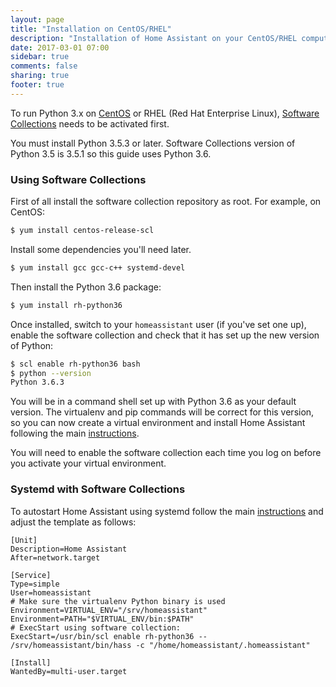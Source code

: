```yaml
---
layout: page
title: "Installation on CentOS/RHEL"
description: "Installation of Home Assistant on your CentOS/RHEL computer."
date: 2017-03-01 07:00
sidebar: true
comments: false
sharing: true
footer: true
---
```


To run Python 3.x on [CentOS](https://www.centos.org/) or RHEL (Red Hat Enterprise Linux), [Software Collections](https://www.softwarecollections.org/en/scls/rhscl/rh-python36/) needs to be activated first.

You must install Python 3.5.3 or later. Software Collections version of Python 3.5 is 3.5.1 so this guide uses Python 3.6.

### Using Software Collections

First of all install the software collection repository as root. For example, on CentOS:

```bash
$ yum install centos-release-scl
```
Install some dependencies you'll need later.

```bash
$ yum install gcc gcc-c++ systemd-devel
```

Then install the Python 3.6 package:

```bash
$ yum install rh-python36
```

Once installed, switch to your `homeassistant` user (if you've set one up), enable the software collection and check that it has set up the new version of Python:

```bash
$ scl enable rh-python36 bash
$ python --version
Python 3.6.3
```

You will be in a command shell set up with Python 3.6 as your default version. The virtualenv and pip commands will be correct for this version, so you can now create a virtual environment and install Home Assistant following the main [instructions](/docs/installation/virtualenv/#step-4-set-up-the-virtualenv).

You will need to enable the software collection each time you log on before you activate your virtual environment.

### Systemd with Software Collections

To autostart Home Assistant using systemd follow the main [instructions](/docs/autostart/systemd/) and adjust the template as follows:

```
[Unit]
Description=Home Assistant
After=network.target

[Service]
Type=simple
User=homeassistant
# Make sure the virtualenv Python binary is used
Environment=VIRTUAL_ENV="/srv/homeassistant"
Environment=PATH="$VIRTUAL_ENV/bin:$PATH"
# ExecStart using software collection:
ExecStart=/usr/bin/scl enable rh-python36 -- /srv/homeassistant/bin/hass -c "/home/homeassistant/.homeassistant"

[Install]
WantedBy=multi-user.target
```
